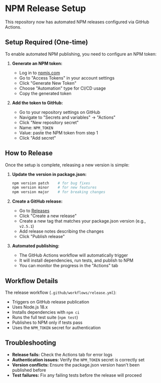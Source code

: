 # NPM Release Setup

This repository now has automated NPM releases configured via GitHub Actions.

## Setup Required (One-time)

To enable automated NPM publishing, you need to configure an NPM token:

1. **Generate an NPM token:**
   - Log in to [npmjs.com](https://npmjs.com)
   - Go to "Access Tokens" in your account settings
   - Click "Generate New Token"
   - Choose "Automation" type for CI/CD usage
   - Copy the generated token

2. **Add the token to GitHub:**
   - Go to your repository settings on GitHub
   - Navigate to "Secrets and variables" → "Actions"
   - Click "New repository secret"
   - Name: `NPM_TOKEN`
   - Value: paste the NPM token from step 1
   - Click "Add secret"

## How to Release

Once the setup is complete, releasing a new version is simple:

1. **Update the version in package.json:**
   ```bash
   npm version patch    # for bug fixes
   npm version minor    # for new features
   npm version major    # for breaking changes
   ```

2. **Create a GitHub release:**
   - Go to [Releases](https://github.com/albertorestifo/node-dijkstra/releases)
   - Click "Create a new release"
   - Create a new tag that matches your package.json version (e.g., `v2.5.1`)
   - Add release notes describing the changes
   - Click "Publish release"

3. **Automated publishing:**
   - The GitHub Actions workflow will automatically trigger
   - It will install dependencies, run tests, and publish to NPM
   - You can monitor the progress in the "Actions" tab

## Workflow Details

The release workflow (`.github/workflows/release.yml`):
- Triggers on GitHub release publication
- Uses Node.js 18.x
- Installs dependencies with `npm ci`
- Runs the full test suite (`npm test`)
- Publishes to NPM only if tests pass
- Uses the `NPM_TOKEN` secret for authentication

## Troubleshooting

- **Release fails:** Check the Actions tab for error logs
- **Authentication issues:** Verify the `NPM_TOKEN` secret is correctly set
- **Version conflicts:** Ensure the package.json version hasn't been published before
- **Test failures:** Fix any failing tests before the release will proceed